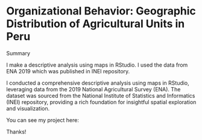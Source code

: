 
# Organizational Behavior: Geographic Distribution of Agricultural Units in Peru


Summary

I make a descriptive analysis using maps in RStudio. I used the data from ENA 2019 which was published in INEI repository.


I conducted a comprehensive descriptive analysis using maps in RStudio, leveraging data from the 2019 National Agricultural Survey (ENA). The dataset was sourced from the National Institute of Statistics and Informatics (INEI) repository, providing a rich foundation for insightful spatial exploration and visualization.

You can see my project here: 

Thanks!


